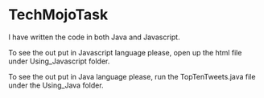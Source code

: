# TechMojoTask


I have written the code in both Java and Javascript.

To see the out put in  Javascript language please, open up the html file under Using_Javascript folder.

To see the out put in Java language please, run the TopTenTweets.java file under the Using_Java folder.

